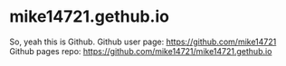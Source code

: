 # mike14721.gethub.io
So, yeah this is Github.
Github user page: <a href="https://github.com/mike14721">https://github.com/mike14721</a>
Github pages repo: <a href="https://github.com/mike14721/mike14721.gethub.io">https://github.com/mike14721/mike14721.gethub.io</a>
